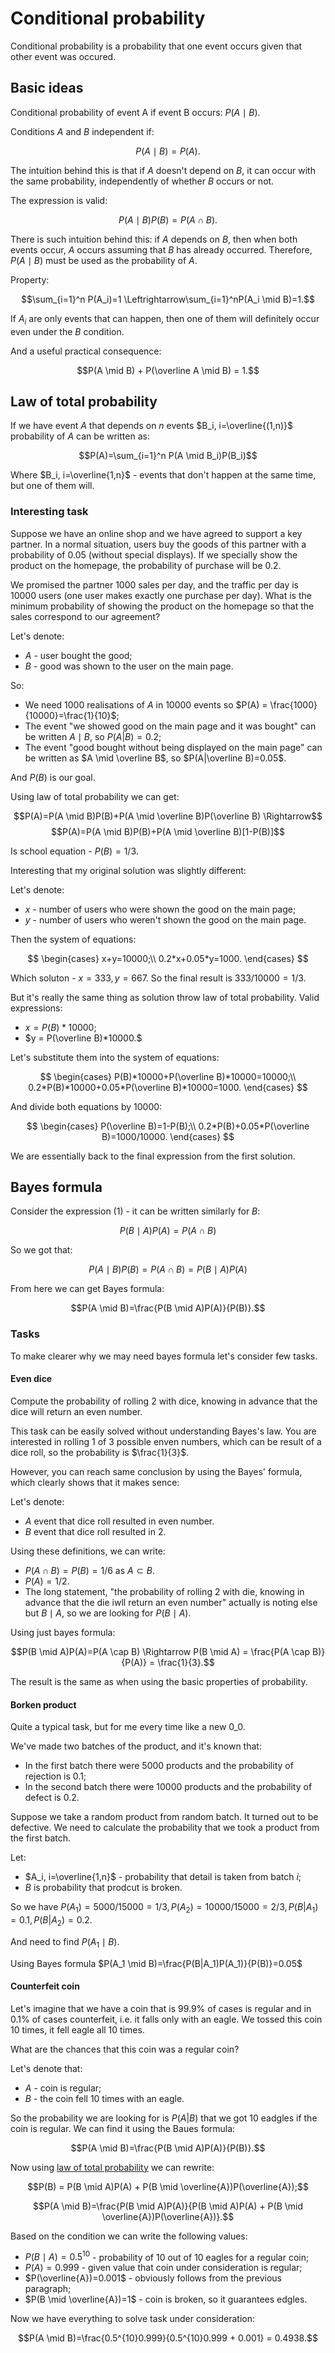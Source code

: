 # Сonditional probability

Conditional probability is a probability that one event occurs given that other event was occured.

## Basic ideas

Сonditional probability of event A if event B occurs: $P(A \mid B)$.

Conditions $A$ and $B$ independent if: 

$$P(A \mid B)=P(A).$$

The intuition behind this is that if $A$ doesn't depend on $B$, it can occur with the same probability, independently of whether $B$ occurs or not.

The expression is valid: 

$$P(A \mid B)P(B)=P(A\cap B). \tag{1}$$

There is such intuition behind this: if $A$ depends on $B$, then when both events occur, $A$ occurs assuming that $B$ has already occurred. Therefore, $P(A \mid B)$ must be used as the probability of $A$.

Property:

$$\sum_{i=1}^n P(A_i)=1 \Leftrightarrow\sum_{i=1}^nP(A_i \mid B)=1.$$

If $A_i$ are only events that can happen, then one of them will definitely occur even under the $B$ condition.

And a useful practical consequence:

$$P(A \mid B) + P(\overline A \mid B) = 1.$$

## Law of total probability

If we have event $A$ that depends on $n$ events $B_i, i=\overline{(1,n)}$ probability of $A$ can be written as:

$$P(A)=\sum_{i=1}^n P(A \mid B_i)P(B_i)$$

Where $B_i, i=\overline{1,n}$ - events that don't happen at the same time, but one of them will.

### Interesting task

Suppose we have an online shop and we have agreed to support a key partner. In a normal situation, users buy the goods of this partner with a probability of 0.05 (without special displays). If we specially show the product on the homepage, the probability of purchase will be 0.2.

We promised the partner 1000 sales per day, and the traffic per day is 10000 users (one user makes exactly one purchase per day). What is the minimum probability of showing the product on the homepage so that the sales correspond to our agreement?

Let's denote:

- $A$ - user bought the good;
- $B$ - good was shown to the user on the main page.

So:

- We need $1000$ realisations of $A$ in $10000$ events so $P(A) = \frac{1000}{10000}=\frac{1}{10}$;
- The event "we showed good on the main page and it was bought" can be written $A \mid B$, so $P(A|B)=0.2$;
- The event "good bought without being displayed on the main page" can be written as $A \mid \overline B$, so $P(A|\overline B)=0.05$.

And $P(B)$ is our goal.

Using law of total probability we can get:

$$P(A)=P(A \mid B)P(B)+P(A \mid \overline B)P(\overline B) \Rightarrow$$
$$P(A)=P(A \mid B)P(B)+P(A \mid \overline B)[1-P(B)]$$

Is school equation - $P(B)=1/3$.

Interesting that my original solution was slightly different:

Let's denote:

- $x$ - number of users who were shown the good on the main page;
- $y$ - number of users who weren't shown the good on the main page.

Then the system of equations:

$$
\begin{cases}
x+y=10000;\\
0.2*x+0.05*y=1000.
\end{cases}
$$

Which soluton - $x=333, y= 667$. So the final result is $333/10000 = 1/3$.

But it's really the same thing as solution throw law of total probability. Valid expressions:

- $x = P(B)*10000$;
- $y = P(\overline B)*10000.$

Let's substitute them into the system of equations:

$$
\begin{cases}
P(B)*10000+P(\overline B)*10000=10000;\\
0.2*P(B)*10000+0.05*P(\overline B)*10000=1000.
\end{cases}
$$

And divide both equations by $10000$:

$$
\begin{cases}
P(\overline B)=1-P(B);\\
0.2*P(B)+0.05*P(\overline B)=1000/10000.
\end{cases}
$$

We are essentially back to the final expression from the first solution.

## Bayes formula

Consider the expression $(1)$ - it can be written similarly for $B$:

$$P(B \mid A)P(A)=P(A \cap B)$$

So we got that:

$$P(A \mid B)P(B)=P(A \cap B)=P(B \mid A)P(A)$$

From here we can get Bayes formula:

$$P(A \mid B)=\frac{P(B \mid A)P(A)}{P(B)}.$$

### Tasks

To make clearer why we may need bayes formula let's consider few tasks.

#### Even dice

Compute the probability of rolling $2$ with dice, knowing in advance that the dice will return an even number.

This task can be easily solved  without understanding Bayes's law. You are interested in rolling $1$ of $3$ possible enven numbers, which can be result of a dice roll, so the probability is $\frac{1}{3}$.

However, you can reach same conclusion by using the Bayes' formula, which clearly shows that it makes sence:

Let's denote: 

- $A$ event that dice roll resulted in even number.
- $B$ event that dice roll resulted in $2$.

Using these definitions, we can write:

- $P(A \cap B)=P(B)=1/6$ as $A \subset B$.
- $P(A) = 1/2$.
- The long statement, "the probability of rolling $2$ with die, knowing in advance that the die iwll return an even number" actually is noting else but $B \mid A$, so we are looking for $P(B \mid A)$.

Using just bayes formula:

$$P(B \mid A)P(A)=P(A \cap B) \Rightarrow P(B \mid A) = \frac{P(A \cap B)}{P(A)} = \frac{1}{3}.$$

The result is the same as when using the basic properties of probability.

#### Borken product

Quite a typical task, but for me every time like a new 0_0.

We've made two batches of the product, and it's known that:

- In the first batch there were 5000 products and the probability of rejection is 0.1;
- In the second batch there were 10000 products and the probability of defect is 0.2.

Suppose we take a random product from random batch. It turned out to be defective. We need to calculate the probability that we took a product from the first batch.

Let:

- $A_i, i=\overline{1,n}$ - probability that detail is taken from batch $i$;
- $B$ is probability that prodcut is broken.

So we have $P(A_1)=5000/15000 = 1/3, P(A_2)=10000/15000=2/3, P(B|A_1)=0.1, P(B|A_2)=0.2$.

And need to find $P(A_1 \mid B)$.

Using Bayes formula $P(A_1 \mid B)=\frac{P(B|A_1)P(A_1)}{P(B)}=0.05$

#### Counterfeit coin

Let's imagine that we have a coin that is 99.9% of cases is regular and in 0.1% of cases counterfeit, i.e. it falls only with an eagle. We tossed this coin 10 times, it fell eagle all 10 times.

What are the chances that this coin was a regular coin?

Let's denote that:

- $A$ - coin is regular;
- $B$ - the coin fell 10 times with an eagle.

So the probability we are looking for is $P(A|B)$ that we got 10 eadgles if the coin is regular. We can find it using the Baues formula:

$$P(A \mid B)=\frac{P(B \mid A)P(A)}{P(B)}.$$

Now using [law of total probability](#Law-of-total-probability) we can rewrite:

$$P(B) = P(B \mid A)P(A) + P(B \mid \overline{A})P(\overline{A});$$

$$P(A \mid B)=\frac{P(B \mid A)P(A)}{P(B \mid A)P(A) + P(B \mid \overline{A})P(\overline{A})}.$$

Based on the condition we can write the following values:

- $P(B \mid A)=0.5^{10}$ - probability of 10 out of 10 eagles for a regular coin;
- $P(A)=0.999$ - given value that coin under consideration is regular;
- $P(\overline{A})=0.001$ - obviously follows from the previous paragraph;
- $P(B \mid \overline{A})=1$ - coin is broken, so it guarantees edgles.

Now we have everything to solve task under consideration:

$$P(A \mid B)=\frac{0.5^{10}0.999}{0.5^{10}0.999 + 0.001} = 0.4938.$$
